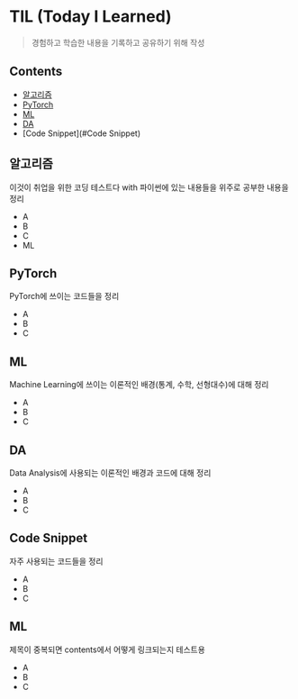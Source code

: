 # TIL (Today I Learned)

> 경험하고 학습한 내용을 기록하고 공유하기 위해 작성

## Contents

- [알고리즘](#알고리즘)
- [PyTorch](#PyTorch)
- [ML](#ML)
- [DA](#DA)
- [Code Snippet](#Code Snippet)

## 알고리즘

이것이 취업을 위한 코딩 테스트다 with 파이썬에 있는 내용들을 위주로 공부한 내용을 정리

- A
- B
- C
- ML

## PyTorch

PyTorch에 쓰이는 코드들을 정리

- A
- B
- C

## ML

Machine Learning에 쓰이는 이론적인 배경(통계, 수학, 선형대수)에 대해 정리

- A
- B
- C

## DA

Data Analysis에 사용되는 이론적인 배경과 코드에 대해 정리

- A
- B
- C

## Code Snippet

자주 사용되는 코드들을 정리

- A
- B
- C

## ML

제목이 중복되면 contents에서 어떻게 링크되는지 테스트용

- A
- B
- C
